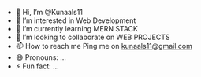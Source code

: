 - 👋 Hi, I’m @Kunaals11
- 👀 I’m interested in Web Development
- 🌱 I’m currently learning MERN STACK
- 💞️ I’m looking to collaborate on WEB PROJECTS
- 📫 How to reach me Ping me on kunaals11@gmail.com
- 😄 Pronouns: ...
- ⚡ Fun fact: ...

<!---
Kunaals11/Kunaals11 is a ✨ special ✨ repository because its `README.md` (this file) appears on your GitHub profile.
You can click the Preview link to take a look at your changes.
--->
